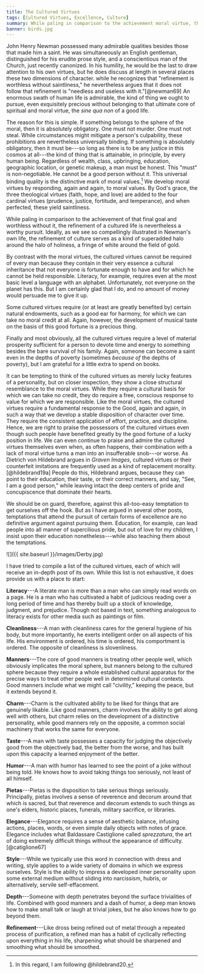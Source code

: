 ```yaml
---
title: The Cultured Virtues
tags: [Cultured Virtues, Excellence, Culture]
summary: While paling in comparison to the achievement moral virtue, the refinement of a cultured life is nevertheless a worthy pursuit.  By contrast with the moral virtues, the cultured virtues cannot be required of every man because they contain in their very essence a cultural inheritance that not everyone is fortunate enough to have and for which he cannot be held responsible.
banner: birds.jpg
---
```




John Henry Newman possessed many admirable qualities besides those that made him a saint.  He was simultaneously an English gentleman, distinguished for his erudite prose style, and a conscientious man of the Church, just recently canonized.  In his humility, he would be the last to draw attention to his own virtues, but he does discuss at length in several places these two dimensions of character.  while he recognizes that "refinement is worthless without saintliness," he nevertheless argues that it does not follow that refinement is "needless and useless with it."[@newman69]  An enormous swath of human life is admirable, the kind of thing we ought to pursue, even exquisitely precious without belonging to that ultimate core of spiritual and moral virtue, the *sine qua non* of a good life.<!--more-->

The reason for this is simple.  If something belongs to the sphere of the moral, then it is absolutely obligatory.  One must not murder.  One must not steal.  While circumstances might mitigate a person's culpability, these prohibitions are nevertheless universally binding.  If something is absolutely obligatory, then it must be---so long as there is to be any justice in this cosmos at all---the kind of thing that is attainable, in principle, by every human being.  Regardless of wealth, class, upbringing, education, geographic location, or genetic makeup, a man must be honest.  This "must" is non-negotiable.  He cannot be a good person without it.  This universal binding quality is the distinctive mark of moral values.[^et]  We develop moral virtues by responding, again and again, to moral values.  By God's grace, the three theological virtues (faith, hope, and love) are added to the four cardinal virtues (prudence, justice, fortitude, and temperance), and when perfected, these yield saintliness.

  [^et]: In this regard, I am following @hildebrand20.

While paling in comparison to the achievement of that final goal and worthless without it, the refinement of a cultured life is nevertheless a worthy pursuit.  Ideally, as we see so compellingly illustrated in Newman's own life, the refinement of culture serves as a kind of superadded halo around the halo of holiness, a fringe of white around the field of gold.

By contrast with the moral virtues, the cultured virtues cannot be required of every man because they contain in their very essence a cultural inheritance that not everyone is fortunate enough to have and for which he cannot be held responsible.  Literacy, for example, requires even at the most basic level a language with an alphabet.  Unfortunately, not everyone on the planet has this.  But I am certainly glad that I do, and no amount of money would persuade me to give it up.

Some cultured virtues require (or at least are greatly benefited by) certain natural endowments, such as a good ear for harmony, for which we can take no moral credit at all.  Again, however, the development of musical taste on the basis of this good fortune is a precious thing.

Finally and most obviously, all the cultured virtues require a level of material prosperity sufficient for a person to devote time and energy to something besides the bare survival of his family.  Again, someone can become a saint even in the depths of poverty (sometimes *because of* the depths of poverty), but I am grateful for a little extra to spend on books.

It can be tempting to think of the cultured virtues as merely lucky features of a personality, but on closer inspection, they show a close structural resemblance to the moral virtues.  While they require a cultural basis for which we can take no credit, they do require a free, conscious response to value for which we are responsible.  Like the moral virtues, the cultured virtues require a fundamental response to the Good, again and again, in such a way that we develop a stable disposition of character over time.  They require the consistent application of effort, practice, and discipline.  Hence, we are right to praise the possessors of the cultured virtues even though such people have benefited greatly by the good fortune of a lucky position in life.  We can even continue to praise and admire the cultured virtues themselves even when, as often happens, their combination with a lack of moral virtue turns a man into an insufferable snob---or worse.  As Dietrich von Hildebrand argues in *Graven Images*, cultured virtues or their counterfeit imitations are frequently used as a kind of replacement morality.[@hildebrand19a]  People do this, Hildebrand argues, because they can point to their education, their taste, or their correct manners, and say, "See, I am a good person," while leaving intact the deep centers of pride and concupiscence that dominate their hearts.

We should be on guard, therefore, against this all-too-easy temptation to get ourselves off the hook.  But as I have argued in several other posts, temptations that attend the pursuit of certain forms of excellence are no definitive argument against pursuing them.  Education, for example, can lead people into all manner of supercilious pride, but out of love for my children, I insist upon their education nonetheless---while also teaching them about the temptations.

![]({{ site.baseurl }}/images/Derby.jpg)

I have tried to compile a list of the cultured virtues, each of which will receive an in-depth post of its own.  While this list is not exhaustive, it does provide us with a place to start:

**Literacy**---A literate man is more than a man who can simply read words on a page.  He is a man who has cultivated a habit of judicious reading over a long period of time and has thereby built up a stock of knowledge, judgment, and prejudice.  Though not based in text, something analogous to literacy exists for other media such as paintings or film.

**Cleanliness**---A man with cleanliness cares for the general hygiene of his body, but more importantly, he exerts intelligent order on all aspects of his life.  His environment is ordered, his time is ordered, his comportment is ordered.  The opposite of cleanliness is slovenliness.

**Manners**---The core of good manners is treating other people well, which obviously implicates the moral sphere, but manners belong to the cultured sphere because they require a whole established cultural apparatus for the precise ways to treat other people well in determined cultural contexts.  Good manners include what we might call "civility," keeping the peace, but it extends beyond it.

**Charm**---Charm is the cultivated ability to be liked for things that are genuinely likable.  Like good manners, charm involves the ability to get along well with others, but charm relies on the development of a distinctive personality, while good manners rely on the opposite, a common social machinery that works the same for everyone.

**Taste**---A man with taste possesses a capacity for judging the objectively good from the objectively bad, the better from the worse, and has built upon this capacity a learned enjoyment of the better.

**Humor**---A man with humor has learned to see the point of a joke without being told.  He knows how to avoid taking things too seriously, not least of all himself.

**Pietas**---Pietas is the disposition to take serious things seriously.  Principally, pietas involves a sense of reverence and decorum around that which is sacred, but that reverence and decorum extends to such things as one's elders, historic places, funerals, military sacrifice, or libraries.

**Elegance**---Elegance requires a sense of aesthetic balance, infusing actions, places, words, or even simple daily objects with notes of grace.  Elegance includes what Baldassare Castiglione called *sprezzatura*, the art of doing extremely difficult things without the appearance of difficulty.[@catiglione67]

**Style**---While we typically use this word in connection with dress and writing, style applies to a wide variety of domains in which we express ourselves.  Style is the ability to impress a developed inner personality upon some external medium without sliding into narcissism, hubris, or alternatively, servile self-effacement.

**Depth**---Someone with depth penetrates beyond the surface trivialities of life.  Combined with good manners and a dash of humor, a deep man knows how to make small talk or laugh at trivial jokes, but he also knows how to go beyond them.

**Refinement**---Like dross being refined out of metal through a repeated process of purification, a refined man has a habit of cyclically reflecting upon everything in his life, sharpening what should be sharpened and smoothing what should be smoothed.

